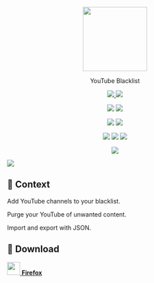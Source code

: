<!--suppress HtmlRequiredAltAttribute, HtmlDeprecatedAttribute -->

<p align="center">
    <a href="https://github.com/bamdadsabbagh/youtube-blacklist--extension">
        <img
            width="150"
            src="https://raw.githubusercontent.com/bamdadsabbagh/youtube-blacklist--extension/master/assets/icons/youtube-blacklist-icon.svg"
        >
    </a>
</p>

<p align="center">
    YouTube Blacklist
</p>

<p align="center">
    <a href="https://github.com/bamdadsabbagh/youtube-blacklist--extension">
        <img src="https://img.shields.io/github/stars/bamdadsabbagh/youtube-blacklist--extension?label=git">
    </a>
    <img src="https://img.shields.io/github/license/bamdadsabbagh/youtube-blacklist--extension">
</p>

<p align="center">
    <img src="https://img.shields.io/github/languages/count/bamdadsabbagh/youtube-blacklist--extension">
    <img src="https://img.shields.io/github/languages/top/bamdadsabbagh/youtube-blacklist--extension">
</p>

<p align="center">
    <img src="https://img.shields.io/github/v/release/bamdadsabbagh/youtube-blacklist--extension">
    <img src="https://api.codeclimate.com/v1/badges/16e87c20e9e00562ff52/maintainability">
</p>

<p align="center">
    <img src="https://img.shields.io/david/bamdadsabbagh/youtube-blacklist--extension">
    <img src="https://img.shields.io/david/dev/bamdadsabbagh/youtube-blacklist--extension">
    <img src="https://img.shields.io/snyk/vulnerabilities/github/bamdadsabbagh/youtube-blacklist--extension">
</p>

<p align="center">
    <img src="https://img.shields.io/badge/ci-github--actions-yellowgreen">
</p>

![](https://raw.githubusercontent.com/bamdadsabbagh/youtube-blacklist--extension/master/assets/screenshots/screenshot-01.png)

## 📖 Context

Add YouTube channels to your blacklist.

Purge your YouTube of unwanted content.

Import and export with JSON.

## 🚀 Download

[<img height=30 src="https://icons.iconarchive.com/icons/cornmanthe3rd/plex/256/Internet-firefox-icon.png"> **Firefox**](https://addons.mozilla.org/en-US/firefox/addon/youtube-blacklist/)
